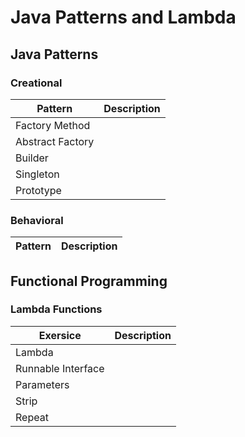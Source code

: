 # Java Patterns and Lambda

## Java Patterns

### Creational

|Pattern| Description |
|---|---|
|Factory Method||
|Abstract Factory||
|Builder||
|Singleton||
|Prototype||

### Behavioral

|Pattern| Description |
|---|---|


## Functional Programming

### Lambda Functions

| Exersice           | Description |
|--------------------|---|
| Lambda             ||
| Runnable Interface ||
| Parameters         ||
| Strip              ||
| Repeat             ||